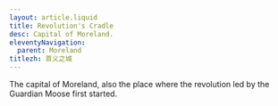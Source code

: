 ```yaml
---
layout: article.liquid
title: Revolution's Cradle
desc: Capital of Moreland.
eleventyNavigation:
  parent: Moreland
titlezh: 首义之城
---
```


The capital of Moreland, also the place where the revolution led by the Guardian Moose first started.
